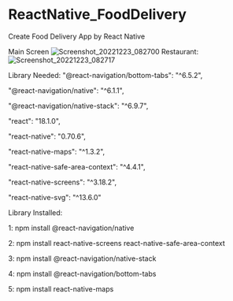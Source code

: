 # ReactNative_FoodDelivery
Create Food Delivery App by React Native

Main Screen
![Screenshot_20221223_082700](https://user-images.githubusercontent.com/96371866/209343810-fc1e7f8c-0a9a-43a9-8d00-6c3c5e3e0909.png)
Restaurant:
![Screenshot_20221223_082717](https://user-images.githubusercontent.com/96371866/209343826-938c950f-c319-4057-8f1b-afedf564e0a6.png)


Library Needed:
"@react-navigation/bottom-tabs": "^6.5.2",

"@react-navigation/native": "^6.1.1",

"@react-navigation/native-stack": "^6.9.7",

"react": "18.1.0",

"react-native": "0.70.6",

"react-native-maps": "^1.3.2",

"react-native-safe-area-context": "^4.4.1",

"react-native-screens": "^3.18.2",

"react-native-svg": "^13.6.0"


Library Installed:

1: npm install @react-navigation/native

2: npm install react-native-screens react-native-safe-area-context

3: npm install @react-navigation/native-stack

4: npm install @react-navigation/bottom-tabs

5: npm install react-native-maps 
